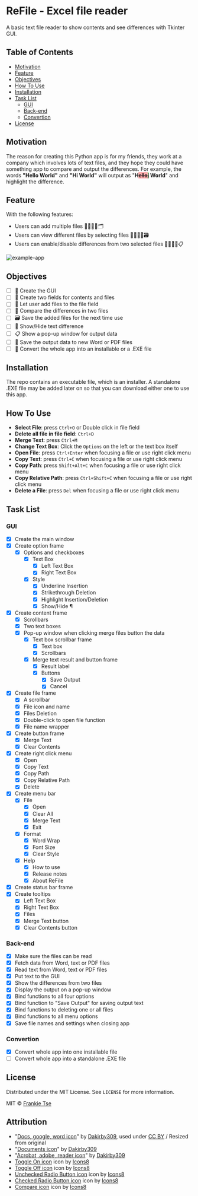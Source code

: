 <!-- PROJECT TITLE -->

# ReFile - Excel file reader

A basic text file reader to show contents and see differences with Tkinter GUI.

<!-- TABLE OF CONTENTS -->

## Table of Contents

-   [Motivation](#motivation)
-   [Feature](#feature)
-   [Objectives](#objectives)
-   [How To Use](#how-to-use)
-   [Installation](#installation)
-   [Task List](#task-list)
    -   [GUI](#gui)
    -   [Back-end](#back-end)
    -   [Convertion](#convertion)
-   [License](#license)

<!-- MOTIVATION -->

<a name="motivation" />

## Motivation

The reason for creating this Python app is for my friends, they work at a company which involves lots of text files, and they hope they could have something app to compare and output the differences. For example, the words **"Hello World"** and **"Hi World"** will output as "**H<del style="background-color: #FFAAAA">ello</del><ins style="background-color: #AAFFAA">i</ins> World**" and highlight the difference.

<!-- FEATURE -->

<a name="feature" />

## Feature

With the following features:

-   Users can add multiple files 🙎‍♂️🙎‍♀️🗂
-   Users can view different files by selecting files 🙎‍♂️🙎‍♀️🗃
-   Users can enable/disable differences from two selected files 🙎‍♂️🙎‍♀️📋

![example-app](example-app.gif "ReFile example")

<!-- OBJECTIVES -->

<a name="objectives" />

## Objectives

-   [ ] 🎨 Create the GUI
-   [ ] 📝 Create two fields for contents and files
-   [ ] 📑 Let user add files to the file field
-   [ ] 📖 Compare the differences in two files
-   [ ] 🗃 Save the added files for the next time use
-   [ ] 🙈 Show/Hide text difference
-   [ ] 📋 Show a pop-up window for output data
-   [ ] 💾 Save the output data to new Word or PDF files
-   [ ] 🚀 Convert the whole app into an installable or a .EXE file

<!-- INSTALLATION -->

<a name="installation" />

## Installation

The repo contains an executable file, which is an installer. A standalone .EXE file may be added later on so that you can download either one to use this app.

<!-- HOW TO USE -->

<a name="how-to-use" />

## How To Use

-   **Select File**: press `Ctrl+O` or Double click in file field
-   **Delete all file in file field**: `Ctrl+D`
-   **Merge Text**: press `Ctrl+M`
-   **Change Text Box**: Click the `Options` on the left or the text box itself
-   **Open File**: press `Ctrl+Enter` when focusing a file or use right click menu
-   **Copy Text**: press `Ctrl+C` when focusing a file or use right click menu
-   **Copy Path**: press `Shift+Alt+C` when focusing a file or use right click menu
-   **Copy Relative Path**: press `Ctrl+Shift+C` when focusing a file or use right click menu
-   **Delete a File**: press `Del` when focusing a file or use right click menu

<!-- TASK LIST -->

<a name="task-list" />

## Task List

<a name="gui" />

### GUI

-   [x] Create the main window
-   [x] Create option frame
    -   [x] Options and checkboxes
        -   [x] Text Box
            -   [x] Left Text Box
            -   [x] Right Text Box
        -   [x] Style
            -   [x] Underline Insertion
            -   [x] Strikethrough Deletion
            -   [x] Highlight Insertion/Deletion
            -   [x] Show/Hide ¶
-   [x] Create content frame
    -   [x] Scrollbars
    -   [x] Two text boxes
    -   [x] Pop-up window when clicking merge files button the data
        -   [x] Text box scrollbar frame
            -   [x] Text box
            -   [x] Scrollbars
        -   [x] Merge text result and button frame
            -   [x] Result label
            -   [x] Buttons
                -   [x] Save Output
                -   [x] Cancel
-   [x] Create file frame
    -   [x] A scrollbar
    -   [x] File icon and name
    -   [x] Files Deletion
    -   [x] Double-click to open file function
    -   [x] File name wrapper
-   [x] Create button frame
    -   [x] Merge Text
    -   [x] Clear Contents
-   [x] Create right click menu
    -   [x] Open
    -   [x] Copy Text
    -   [x] Copy Path
    -   [x] Copy Relative Path
    -   [x] Delete
-   [x] Create menu bar
    -   [x] File
        -   [x] Open
        -   [x] Clear All
        -   [x] Merge Text
        -   [x] Exit
    -   [x] Format
        -   [x] Word Wrap
        -   [x] Font Size
        -   [x] Clear Style
    -   [x] Help
        -   [x] How to use
        -   [x] Release notes
        -   [x] About ReFile
-   [x] Create status bar frame
-   [x] Create tooltips
    -   [x] Left Text Box
    -   [x] Right Text Box
    -   [x] Files
    -   [x] Merge Text button
    -   [x] Clear Contents button

<a name="back-end" />

### Back-end

-   [x] Make sure the files can be read
-   [x] Fetch data from Word, text or PDF files
-   [x] Read text from Word, text or PDF files
-   [x] Put text to the GUI
-   [x] Show the differences from two files
-   [x] Display the output on a pop-up window
-   [x] Bind functions to all four options
-   [x] Bind function to "Save Output" for saving output text
-   [x] Bind functions to deleting one or all files
-   [x] Bind functions to all menu options
-   [x] Save file names and settings when closing app

<a name="convertion" />

### Convertion

-   [x] Convert whole app into one installable file
-   [ ] Convert whole app into a standalone .EXE file

<!-- LICENSE -->

<a name="license" />

## License

Distributed under the MIT License. See `LICENSE` for more information.

MIT © [Frankie Tse](https://github.com/franchottse)

<!-- ATTRIBUTION -->

<a name="attribution" />

## Attribution

-   "[Docs, google, word icon](https://www.iconfinder.com/icons/97957/docs_google_word_icon)" by [Dakirby309](https://www.deviantart.com/dakirby309), used under [CC BY](https://creativecommons.org/licenses/by-nc/3.0/) / Resized from original
-   "[Documents icon](https://www.iconfinder.com/icons/99038/documents_icon)" by [Dakirby309](https://www.deviantart.com/dakirby309)
-   "[Acrobat, adobe, reader icon](https://www.iconfinder.com/icons/99074/acrobat_adobe_reader_icon)" by [Dakirby309](https://www.deviantart.com/dakirby309)
-   [Toggle On icon](https://icons8.com/icons/set/toggle-on) icon by [Icons8](https://icons8.com)
-   [Toggle Off icon](https://icons8.com/icons/set/toggle-off) icon by [Icons8](https://icons8.com)
-   [Unchecked Radio Button icon](https://icons8.com/icons/set/unchecked-radio-button) icon by [Icons8](https://icons8.com)
-   [Checked Radio Button icon](https://icons8.com/icons/set/checked-radio-button) icon by [Icons8](https://icons8.com)
-   [Compare icon](https://icons8.com/icons/set/compare) icon by [Icons8](https://icons8.com)
